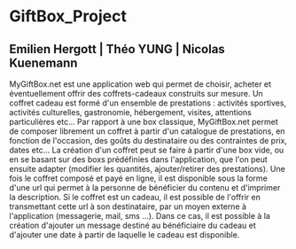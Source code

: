 # GiftBox_Project
## Emilien Hergott | Théo YUNG | Nicolas Kuenemann

MyGiftBox.net est une application web qui permet de choisir, acheter et éventuellement offrir
des coffrets-cadeaux construits sur mesure. Un coffret cadeau est formé d'un ensemble de
prestations : activités sportives, activités culturelles, gastronomie, hébergement, visites,
attentions particulières etc...
Par rapport à une box classique, MyGiftBox.net permet de composer librement un coffret à
partir d'un catalogue de prestations, en fonction de l'occasion, des goûts du destinataire ou des
contraintes de prix, dates etc...
La création d'un coffret peut se faire à partir d'une box vide, ou en se basant sur des boxs
prédéfinies dans l'application, que l'on peut ensuite adapter (modifier les quantités,
ajouter/retirer des prestations).
Une fois le coffret composé et payé en ligne, il est disponible sous la forme d'une url qui
permet à la personne de bénéficier du contenu et d'imprimer la description. Si le coffret est un
cadeau, il est possible de l'offrir en transmettant cette url à son destinataire, par un moyen
externe à l'application (messagerie, mail, sms ...). Dans ce cas, il est possible à la création
d'ajouter un message destiné au bénéficiaire du cadeau et d'ajouter une date à partir de
laquelle le cadeau est disponible.
